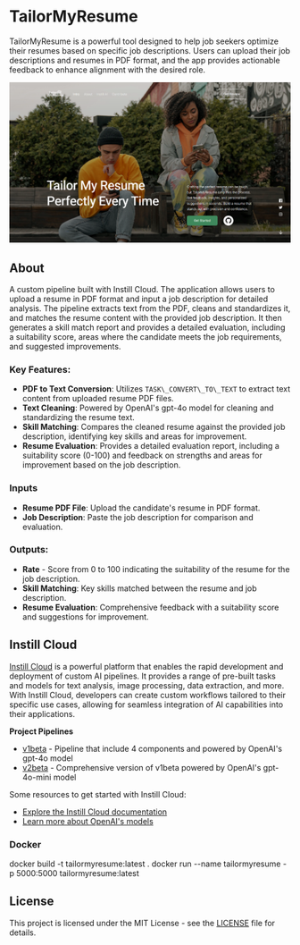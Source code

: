 # TailorMyResume

TailorMyResume is a powerful tool designed to help job seekers optimize their resumes based on specific job descriptions. Users can upload their job descriptions and resumes in PDF format, and the app provides actionable feedback to enhance alignment with the desired role.

![TailorMyResume Cover Image](./static/images/Repo.png)

## About

A custom pipeline built with Instill Cloud. The application allows users to upload a resume in PDF format and input a job description for detailed analysis. The pipeline extracts text from the PDF, cleans and standardizes it, and matches the resume content with the provided job description. It then generates a skill match report and provides a detailed evaluation, including a suitability score, areas where the candidate meets the job requirements, and suggested improvements.

### Key Features:

- **PDF to Text Conversion**: Utilizes `TASK\_CONVERT\_TO\_TEXT` to extract text content from uploaded resume PDF files.
- **Text Cleaning**: Powered by OpenAI's gpt-4o model for cleaning and standardizing the resume text.
- **Skill Matching**: Compares the cleaned resume against the provided job description, identifying key skills and areas for improvement.
- **Resume Evaluation**: Provides a detailed evaluation report, including a suitability score (0-100) and feedback on strengths and areas for improvement based on the job description.

### Inputs

- **Resume PDF File**: Upload the candidate's resume in PDF format.
- **Job Description**: Paste the job description for comparison and evaluation.

### Outputs:

- **Rate** - Score from 0 to 100 indicating the suitability of the resume for the job description.
- **Skill Matching**: Key skills matched between the resume and job description.
- **Resume Evaluation**: Comprehensive feedback with a suitability score and suggestions for improvement.

## Instill Cloud

[Instill Cloud](https://www.instill.tech/) is a powerful platform that enables the rapid development and deployment of custom AI pipelines. It provides a range of pre-built tasks and models for text analysis, image processing, data extraction, and more. With Instill Cloud, developers can create custom workflows tailored to their specific use cases, allowing for seamless integration of AI capabilities into their applications.

**Project Pipelines**

- [v1beta](./pipelines/v1.2.yaml) - Pipeline that include 4 components and powered by OpenAI's gpt-4o model
- [v2beta](./pipelines/v2.1.yaml) - Comprehensive version of v1beta powered by OpenAI's gpt-4o-mini model

Some resources to get started with Instill Cloud:

- [Explore the Instill Cloud documentation](https://www.instill.tech/docs/welcome)
- [Learn more about OpenAI's models](https://platform.openai.com/docs/models)


### Docker

docker build -t tailormyresume:latest .
docker run --name tailormyresume -p 5000:5000 tailormyresume:latest

## License

This project is licensed under the MIT License - see the [LICENSE](./LICENSE) file for details.